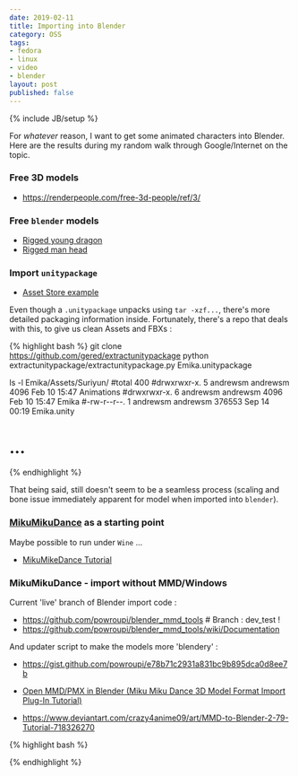 ```yaml
---
date: 2019-02-11
title: Importing into Blender
category: OSS
tags:
- fedora
- linux
- video
- blender
layout: post
published: false
---
```

{% include JB/setup %}


For _whatever_ reason, I want to get some animated characters into Blender.  Here are 
the results during my random walk through Google/Internet on the topic.


### Free 3D models

*  https://renderpeople.com/free-3d-people/ref/3/


### Free ```blender``` models

*  [Rigged young dragon](https://www.blendswap.com/blends/view/697)
*  [Rigged man head](https://www.blendswap.com/blends/view/92838)


### Import ```unitypackage``` 

*   [Asset Store example](https://assetstore.unity.com/packages/3d/characters/humanoids/emika-127213)

Even though a ```.unitypackage``` unpacks using ```tar -xzf...```, there's
more detailed packaging information inside.  Fortunately, there's a repo that deals
with this, to give us clean Assets and FBXs :

{% highlight bash %}
git clone https://github.com/gered/extractunitypackage
python extractunitypackage/extractunitypackage.py Emika.unitypackage

ls -l Emika/Assets/Suriyun/
#total 400
#drwxrwxr-x. 5 andrewsm andrewsm   4096 Feb 10 15:47 Animations
#drwxrwxr-x. 6 andrewsm andrewsm   4096 Feb 10 15:47 Emika
#-rw-r--r--. 1 andrewsm andrewsm 376553 Sep 14 00:19 Emika.unity
# ...
{% endhighlight %}

That being said, still doesn't seem to be a seamless process (scaling and bone issue immediately apparent for model when imported into ```blender```).



###  [MikuMikuDance](https://en.wikipedia.org/wiki/MikuMikuDance) as a starting point

Maybe possible to run under ```Wine``` ...

*   [MikuMikeDance Tutorial](https://sites.google.com/view/evpvp/)



###  MikuMikuDance - import without MMD/Windows

Current 'live' branch of Blender import code : 
*   https://github.com/powroupi/blender_mmd_tools   # Branch : dev_test !
*   https://github.com/powroupi/blender_mmd_tools/wiki/Documentation

And updater script to make the models more 'blendery' :
*   https://gist.github.com/powroupi/e78b71c2931a831bc9b895dca0d8ee7b


*   [Open MMD/PMX in Blender (Miku Miku Dance 3D Model Format Import Plug-In Tutorial)](https://www.youtube.com/watch?v=v-JfPYz5Nvo)

*   https://www.deviantart.com/crazy4anime09/art/MMD-to-Blender-2-79-Tutorial-718326270

{% highlight bash %}

{% endhighlight %}


